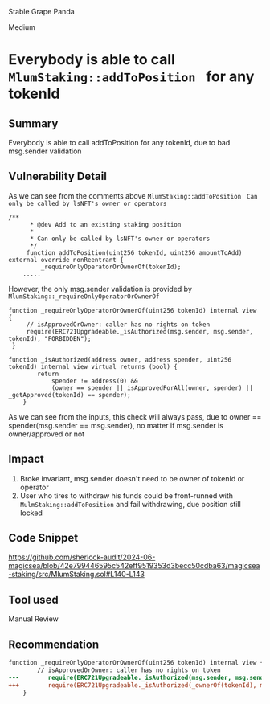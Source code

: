 Stable Grape Panda

Medium

# Everybody is able to call `MlumStaking::addToPosition ` for any tokenId

## Summary
Everybody is able to call addToPosition for any tokenId, due to bad msg.sender validation

## Vulnerability Detail
As we can see from the comments above `MlumStaking::addToPosition ` `Can only be called by lsNFT's owner or operators` 
```solidity
/** 
      * @dev Add to an existing staking position 
      * 
      * Can only be called by lsNFT's owner or operators 
      */ 
     function addToPosition(uint256 tokenId, uint256 amountToAdd) external override nonReentrant { 
         _requireOnlyOperatorOrOwnerOf(tokenId); 
    .....
```
However, the only msg.sender validation is provided by `MlumStaking::_requireOnlyOperatorOrOwnerOf `
```solidity
function _requireOnlyOperatorOrOwnerOf(uint256 tokenId) internal view { 
     // isApprovedOrOwner: caller has no rights on token 
     require(ERC721Upgradeable._isAuthorized(msg.sender, msg.sender, tokenId), "FORBIDDEN"); 
 } 
```
```solidity
function _isAuthorized(address owner, address spender, uint256 tokenId) internal view virtual returns (bool) {
        return
            spender != address(0) &&
            (owner == spender || isApprovedForAll(owner, spender) || _getApproved(tokenId) == spender);
    }
```
As we can see from the inputs, this check will always pass, due to owner == spender(msg.sender == msg.sender), no matter if msg.sender is owner/approved or not

## Impact
1. Broke invariant, msg.sender doesn't need to be owner of tokenId or operator
2. User who tires to withdraw his funds could be front-runned with `MulmStaking::addToPosition` and fail withdrawing, due position still locked

## Code Snippet
https://github.com/sherlock-audit/2024-06-magicsea/blob/42e799446595c542eff9519353d3becc50cdba63/magicsea-staking/src/MlumStaking.sol#L140-L143

## Tool used

Manual Review

## Recommendation
```diff
function _requireOnlyOperatorOrOwnerOf(uint256 tokenId) internal view {
        // isApprovedOrOwner: caller has no rights on token
---        require(ERC721Upgradeable._isAuthorized(msg.sender, msg.sender, tokenId), "FORBIDDEN");
+++        require(ERC721Upgradeable._isAuthorized(_ownerOf(tokenId), msg.sender, tokenId), "FORBIDDEN");
    }
```
